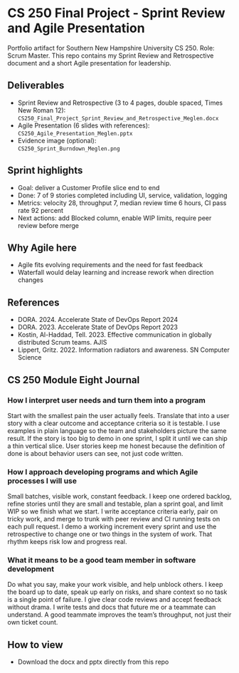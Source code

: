 # CS 250 Final Project - Sprint Review and Agile Presentation

Portfolio artifact for Southern New Hampshire University CS 250. Role: Scrum Master. This repo contains my Sprint Review and Retrospective document and a short Agile presentation for leadership.

## Deliverables
- Sprint Review and Retrospective (3 to 4 pages, double spaced, Times New Roman 12):  
  `CS250_Final_Project_Sprint_Review_and_Retrospective_Meglen.docx`
- Agile Presentation (6 slides with references):  
  `CS250_Agile_Presentation_Meglen.pptx`
- Evidence image (optional):  
  `CS250_Sprint_Burndown_Meglen.png`

## Sprint highlights
- Goal: deliver a Customer Profile slice end to end
- Done: 7 of 9 stories completed including UI, service, validation, logging
- Metrics: velocity 28, throughput 7, median review time 6 hours, CI pass rate 92 percent
- Next actions: add Blocked column, enable WIP limits, require peer review before merge

## Why Agile here
- Agile fits evolving requirements and the need for fast feedback
- Waterfall would delay learning and increase rework when direction changes

## References
- DORA. 2024. Accelerate State of DevOps Report 2024
- DORA. 2023. Accelerate State of DevOps Report 2023
- Kostin, Al-Haddad, Tell. 2023. Effective communication in globally distributed Scrum teams. AJIS
- Lippert, Gritz. 2022. Information radiators and awareness. SN Computer Science

## CS 250 Module Eight Journal

### How I interpret user needs and turn them into a program
Start with the smallest pain the user actually feels. Translate that into a user story with a clear outcome and acceptance criteria so it is testable. I use examples in plain language so the team and stakeholders picture the same result. If the story is too big to demo in one sprint, I split it until we can ship a thin vertical slice. User stories keep me honest because the definition of done is about behavior users can see, not just code written.

### How I approach developing programs and which Agile processes I will use
Small batches, visible work, constant feedback. I keep one ordered backlog, refine stories until they are small and testable, plan a sprint goal, and limit WIP so we finish what we start. I write acceptance criteria early, pair on tricky work, and merge to trunk with peer review and CI running tests on each pull request. I demo a working increment every sprint and use the retrospective to change one or two things in the system of work. That rhythm keeps risk low and progress real.

### What it means to be a good team member in software development
Do what you say, make your work visible, and help unblock others. I keep the board up to date, speak up early on risks, and share context so no task is a single point of failure. I give clear code reviews and accept feedback without drama. I write tests and docs that future me or a teammate can understand. A good teammate improves the team’s throughput, not just their own ticket count.

## How to view
- Download the docx and pptx directly from this repo
